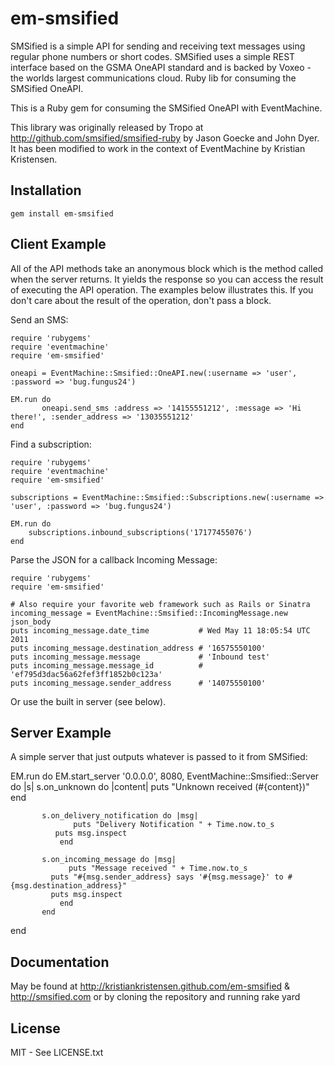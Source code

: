 em-smsified
========

SMSified is a simple API for sending and receiving text messages using regular phone numbers or short codes. SMSified uses a simple REST interface based on the GSMA OneAPI standard and is backed by Voxeo - the worlds largest communications cloud. Ruby lib for consuming the SMSified OneAPI.

This is a Ruby gem for consuming the SMSified OneAPI with EventMachine.

This library was originally released by Tropo at http://github.com/smsified/smsified-ruby by Jason Goecke and John Dyer. It has been modified to work in the context of EventMachine by Kristian Kristensen.

Installation
------------

	gem install em-smsified
 
Client Example
-------

All of the API methods take an anonymous block which is the method called when the server returns. It yields the response so you can access the result of executing the API operation. The examples below illustrates this. If you don't care about the result of the operation, don't pass a block.

Send an SMS:

	require 'rubygems'
	require 'eventmachine'
	require 'em-smsified'

	oneapi = EventMachine::Smsified::OneAPI.new(:username => 'user', :password => 'bug.fungus24')

	EM.run do
	       oneapi.send_sms :address => '14155551212', :message => 'Hi there!', :sender_address => '13035551212'
	end


Find a subscription:

	require 'rubygems'
	require 'eventmachine'
	require 'em-smsified'

	subscriptions = EventMachine::Smsified::Subscriptions.new(:username => 'user', :password => 'bug.fungus24')

	EM.run do
		subscriptions.inbound_subscriptions('17177455076')
	end

Parse the JSON for a callback Incoming Message:

    require 'rubygems'
    require 'em-smsified'

    # Also require your favorite web framework such as Rails or Sinatra
    incoming_message = EventMachine::Smsified::IncomingMessage.new json_body
    puts incoming_message.date_time           # Wed May 11 18:05:54 UTC 2011
    puts incoming_message.destination_address # '16575550100'
    puts incoming_message.message             # 'Inbound test'
    puts incoming_message.message_id          # 'ef795d3dac56a62fef3ff1852b0c123a'
    puts incoming_message.sender_address      # '14075550100'

Or use the built in server (see below).

Server Example
-------

A simple server that just outputs whatever is passed to it from SMSified:

  EM.run do
  	   EM.start_server '0.0.0.0', 8080, EventMachine::Smsified::Server do |s|
	       s.on_unknown do |content| 
	             puts "Unknown received (#{content})"
               end

	       s.on_delivery_notification do |msg|
	              puts "Delivery Notification " + Time.now.to_s
		      puts msg.inspect
               end
      
	       s.on_incoming_message do |msg|
	             puts "Message received " + Time.now.to_s
		     puts "#{msg.sender_address} says '#{msg.message}' to #{msg.destination_address}"
		     puts msg.inspect
               end
           end
  end


Documentation
-------------

May be found at http://kristiankristensen.github.com/em-smsified & http://smsified.com or by cloning the repository and running 
    rake yard

License
-------

MIT - See LICENSE.txt